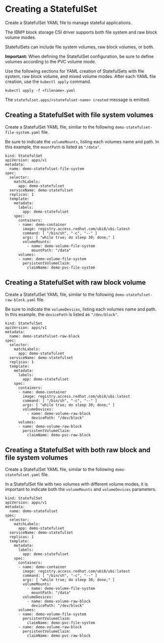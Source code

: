 # Creating a StatefulSet

Create a StatefulSet YAML file to manage stateful applications.

The IBM® block storage CSI driver supports both file system and raw block volume modes.

StatefulSets can include file system volumes, raw block volumes, or both.

**Important:** When defining the StatefulSet configuration, be sure to define volumes according to the PVC volume mode.

Use the following sections for YAML creation of StatefulSets with file system, raw block volume, and mixed volume modes. After each YAML file creation, use the `kubectl apply` command.

```
kubectl apply -f <filename>.yaml
```

The `statefulset.apps/<statefulset-name> created` message is emitted.

## Creating a StatefulSet with file system volumes

Create a StatefulSet YAML file, similar to the following `demo-statefulset-file-system.yaml` file.

Be sure to indicate the `volumeMounts`, listing each volumes name and path. In this example, the `mountPath` is listed as `"/data"`.

    kind: StatefulSet
    apiVersion: apps/v1
    metadata:
      name: demo-statefulset-file-system
    spec:
      selector:
        matchLabels:
          app: demo-statefulset
      serviceName: demo-statefulset
      replicas: 1
      template:
        metadata:
          labels:
            app: demo-statefulset
        spec:
          containers:
          - name: demo-container
            image: registry.access.redhat.com/ubi8/ubi:latest
            command: [ "/bin/sh", "-c", "--" ]
            args: [ "while true; do sleep 30; done;" ]
            volumeMounts:
              - name: demo-volume-file-system
                mountPath: "/data"
          volumes:
          - name: demo-volume-file-system
            persistentVolumeClaim:
              claimName: demo-pvc-file-system

## Creating a StatefulSet with raw block volume

Create a StatefulSet YAML file, similar to the following `demo-statefulset-raw-block.yaml` file.

Be sure to indicate the `volumeDevices`, listing each volumes name and path. In this example, the `devicePath` is listed as `"/dev/block"`.

    kind: StatefulSet
    apiVersion: apps/v1
    metadata:
      name: demo-statefulset-raw-block
    spec:
      selector:
        matchLabels:
          app: demo-statefulset
      serviceName: demo-statefulset
      replicas: 1
      template:
        metadata:
          labels:
            app: demo-statefulset
        spec:
          containers:
          - name: demo-container
            image: registry.access.redhat.com/ubi8/ubi:latest
            command: [ "/bin/sh", "-c", "--" ]
            args: [ "while true; do sleep 30; done;" ]
            volumeDevices:
              - name: demo-volume-raw-block
                devicePath: "/dev/block"
          volumes:
          - name: demo-volume-raw-block
            persistentVolumeClaim:
              claimName: demo-pvc-raw-block

## Creating a StatefulSet with both raw block and file system volumes

Create a StatefulSet YAML file, similar to the following `demo-statefulset.yaml` file.

In a StatefulSet file with two volumes with different volume modes, it is important to indicate both the `volumeMounts` and `volumeDevices` parameters.

    kind: StatefulSet
    apiVersion: apps/v1
    metadata:
      name: demo-statefulset
    spec:
      selector:
        matchLabels:
          app: demo-statefulset
      serviceName: demo-statefulset
      replicas: 1
      template:
        metadata:
          labels:
            app: demo-statefulset
        spec:
          containers:
          - name: demo-container
            image: registry.access.redhat.com/ubi8/ubi:latest
            command: [ "/bin/sh", "-c", "--" ]
            args: [ "while true; do sleep 30; done;" ]
            volumeMounts:
              - name: demo-volume-file-system
                mountPath: "/data"
            volumeDevices:
              - name: demo-volume-raw-block
                devicePath: "/dev/block"            
          volumes:
          - name: demo-volume-file-system
            persistentVolumeClaim:
              claimName: demo-pvc-file-system
          - name: demo-volume-raw-block
            persistentVolumeClaim:
              claimName: demo-pvc-raw-block

